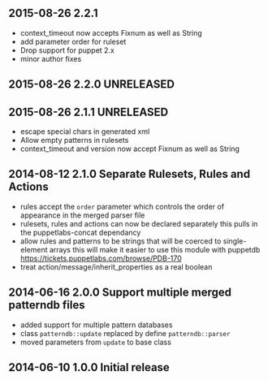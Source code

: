 ## 2015-08-26 2.2.1

* context_timeout now accepts Fixnum as well as String
* add parameter order for ruleset
* Drop support for puppet 2.x
* minor author fixes

## 2015-08-26 2.2.0 UNRELEASED

## 2015-08-26 2.1.1 UNRELEASED

* escape special chars in generated xml
* Allow empty patterns in rulesets
* context_timeout and version now accept Fixnum as well as String

## 2014-08-12 2.1.0 Separate Rulesets, Rules and Actions

* rules accept the `order` parameter which controls the order
  of appearance in the merged parser file
* rulesets, rules and actions can now be declared separately
  this pulls in the puppetlabs-concat dependancy
* allow rules and patterns to be strings
  that will be coerced to single-element arrays
  this will make it easier to use this module with puppetdb
  https://tickets.puppetlabs.com/browse/PDB-170
* treat action/message/inherit_properties as a real boolean

## 2014-06-16 2.0.0 Support multiple merged patterndb files

* added support for multiple pattern databases
* class `patterndb::update` replaced by define `patterndb::parser`
* moved parameters from `update` to base class

## 2014-06-10 1.0.0 Initial release
